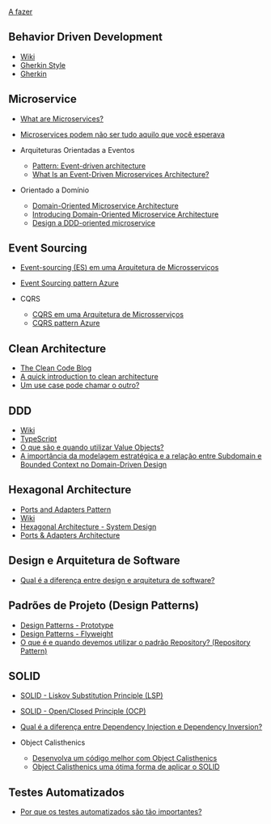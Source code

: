 [A fazer](https://chatgpt.com/share/67976f00-31d4-8008-bb39-8ffe83eeb10d)

## Behavior Driven Development

- [Wiki](https://pt.wikipedia.org/wiki/Behavior_Driven_Development)
- [Gherkin Style](https://pm3.com.br/glossario/gherkin-style/)
- [Gherkin](https://cucumber.io/docs/gherkin/)

## Microservice

- [What are Microservices?](https://www.geeksforgeeks.org/microservices/)
- [Microservices podem não ser tudo aquilo que você esperava](https://www.branas.io/blog/microservices-podem-nao-ser-tudo-aquilo-que-voce-esperava)

- Arquiteturas Orientadas a Eventos
  - [Pattern: Event-driven architecture](https://microservices.io/patterns/data/event-driven-architecture.html)
  - [What Is an Event-Driven Microservices Architecture?](https://www.akamai.com/blog/edge/what-is-an-event-driven-microservices-architecture)
- Orientado a Domínio
  - [Domain-Oriented Microservice Architecture](https://www.geeksforgeeks.org/domain-oriented-microservice-architecture/)
  - [Introducing Domain-Oriented Microservice Architecture](https://www.uber.com/en-BR/blog/microservice-architecture/)
  - [Design a DDD-oriented microservice](https://learn.microsoft.com/en-us/dotnet/architecture/microservices/microservice-ddd-cqrs-patterns/ddd-oriented-microservice)



## Event Sourcing

- [Event-sourcing (ES) em uma Arquitetura de Microsserviços](https://medium.com/@marcelomg21/event-sourcing-es-em-uma-arquitetura-de-microsserviços-852f6ce04595)
- [Event Sourcing pattern Azure](https://learn.microsoft.com/en-us/azure/architecture/patterns/event-sourcing)

- CQRS
  - [CQRS em uma Arquitetura de Microsserviços](https://medium.com/@marcelomg21/cqrs-command-query-responsibility-segregation-em-uma-arquitetura-de-micro-serviços-71dcb687a8a9)
  - [CQRS pattern Azure](https://learn.microsoft.com/pt-br/azure/architecture/patterns/cqrs)

## Clean Architecture

- [The Clean Code Blog](https://blog.cleancoder.com/uncle-bob/2012/08/13/the-clean-architecture.html)
- [A quick introduction to clean architecture](https://www.freecodecamp.org/news/a-quick-introduction-to-clean-architecture-990c014448d2/)
- [Um use case pode chamar o outro?](https://www.branas.io/blog/um-use-case-pode-chamar-o-outro)

## DDD

- [Wiki](https://en.wikipedia.org/wiki/Domain-driven_design#)
- [TypeScript](https://khalilstemmler.com/articles/categories/domain-driven-design/)
- [O que são e quando utilizar Value Objects?](https://www.branas.io/blog/o-que-sao-e-quando-utilizar-value-objects.html)
- [A importância da modelagem estratégica e a relação entre Subdomain e Bounded Context no Domain-Driven Design](https://www.branas.io/blog/a-importancia-da-modelagem-estrategica-e-a-relacao-entre-subdomain-e-bounded-context-no-domain-driven-design)

## Hexagonal Architecture

- [Ports and Adapters Pattern](https://jmgarridopaz.github.io/content/hexagonalarchitecture.html)
- [Wiki](https://en.wikipedia.org/wiki/Hexagonal_architecture_(software))
- [Hexagonal Architecture - System Design](https://www.geeksforgeeks.org/hexagonal-architecture-system-design/)
- [Ports & Adapters Architecture](https://medium.com/the-software-architecture-chronicles/ports-adapters-architecture-d19f2d476eca)

## Design e Arquitetura de Software

- [Qual é a diferença entre design e arquitetura de software?](https://www.branas.io/blog/qual-e-a-diferenca-entre-design-e-arquitetura-de-software)

## Padrões de Projeto (Design Patterns)

- [Design Patterns - Prototype](https://www.branas.io/blog/design-patterns-prototype)
- [Design Patterns - Flyweight](https://www.branas.io/blog/design-patterns-flyweight)
- [O que é e quando devemos utilizar o padrão Repository? (Repository Pattern)](https://www.branas.io/blog/o-que-e-e-quando-devemos-utilizar-o-padrao-repository)

## SOLID

- [SOLID - Liskov Substitution Principle (LSP)](https://www.branas.io/blog/solid-liskov-substitution-principle-lsp)
- [SOLID - Open/Closed Principle (OCP)](https://www.branas.io/blog/solid-open-closed-principle-ocp)
- [Qual é a diferença entre Dependency Injection e Dependency Inversion?](https://www.branas.io/blog/qual-e-a-diferenca-entre-dependency-injection-e-dependency-inversion)

- Object Calisthenics
    - [Desenvolva um código melhor com Object Calisthenics](https://medium.com/@rafaelcruz_48213/desenvolva-um-código-melhor-com-object-calisthenics-d5364767a9ba)
    - [Object Calisthenics uma ótima forma de aplicar o SOLID](https://www.dio.me/articles/object-calisthenics-uma-otima-forma-de-aplicar-o-solid)

## Testes Automatizados

- [Por que os testes automatizados são tão importantes?](https://www.branas.io/blog/por-que-os-testes-automatizados-sao-tao-importantes)

